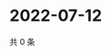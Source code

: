 # 2022-07-12

共 0 条

<!-- BEGIN WEIBO -->
<!-- 最后更新时间 Tue Jul 12 2022 00:07:39 GMT+0800 (China Standard Time) -->

<!-- END WEIBO -->
